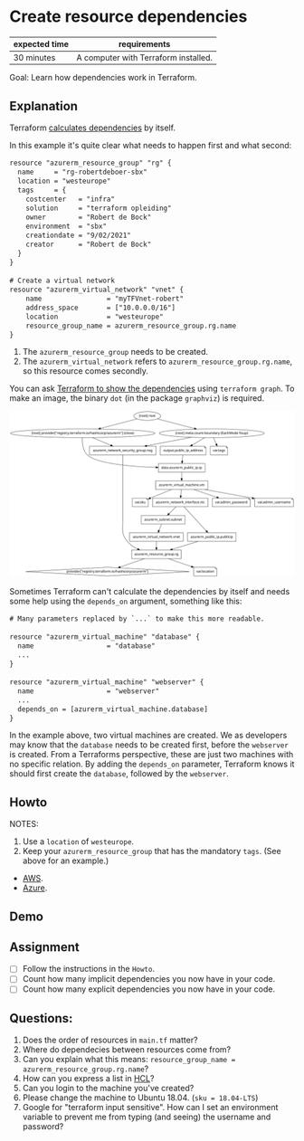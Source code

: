 # Create resource dependencies

|expected time|requirements                                    |
|-------------|------------------------------------------------|
|30 minutes   |A computer with Terraform installed.            |

Goal: Learn how dependencies work in Terraform.

## Explanation

Terraform [calculates dependencies](https://www.terraform.io/docs/internals/graph.html) by itself.

In this example it's quite clear what needs to happen first and what second:

```hcl
resource "azurerm_resource_group" "rg" {
  name     = "rg-robertdeboer-sbx"
  location = "westeurope"
  tags     = {
    costcenter   = "infra"
    solution     = "terraform opleiding"
    owner        = "Robert de Bock"
    environment  = "sbx"
    creationdate = "9/02/2021"
    creator      = "Robert de Bock"
  }
}

# Create a virtual network
resource "azurerm_virtual_network" "vnet" {
    name                = "myTFVnet-robert"
    address_space       = ["10.0.0.0/16"]
    location            = "westeurope"
    resource_group_name = azurerm_resource_group.rg.name
}
```

1. The `azurerm_resource_group` needs to be created.
2. The `azurerm_virtual_network` refers to `azurerm_resource_group.rg.name`, so this resource comes secondly.

You can ask [Terraform to show the dependencies](https://www.terraform.io/docs/cli/commands/graph.html) using `terraform graph`. To make an image, the binary `dot` (in the package `graphviz`) is required.

[![A graphviz image of Terraform dependecies.](images/graph.svg)](images/graph.svg)

Sometimes Terraform can't calculate the dependencies by itself and needs some help using the `depends_on` argument, something like this:

```hcl
# Many parameters replaced by `...` to make this more readable.

resource "azurerm_virtual_machine" "database" {
  name                  = "database"
  ...
}

resource "azurerm_virtual_machine" "webserver" {
  name                  = "webserver"
  ...
  depends_on = [azurerm_virtual_machine.database]
}
```

In the example above, two virtual machines are created. We as developers may know that the `database` needs to be created first, before the `webserver` is created.
From a Terraforms perspective, these are just two machines with no specific relation. By adding the `depends_on` parameter, Terraform knows it should first create the `database`, followed by the `webserver`.

## Howto

NOTES:

1. Use a `location` of `westeurope`.
2. Keep your `azurerm_resource_group` that has the mandatory `tags`. (See above for an example.)

- [AWS](https://learn.hashicorp.com/tutorials/terraform/aws-dependency?in=terraform/aws-get-started).
- [Azure](https://learn.hashicorp.com/tutorials/terraform/azure-dependency?in=terraform/azure-get-started).

## Demo

## Assignment

- [ ] Follow the instructions in the `Howto`.
- [ ] Count how many implicit dependencies you now have in your code.
- [ ] Count how many explicit dependencies you now have in your code.

## Questions:

1. Does the order of resources in `main.tf` matter?
2. Where do dependecies between resources come from?
3. Can you explain what this means: `resource_group_name = azurerm_resource_group.rg.name`?
4. How can you express a list in [HCL](https://github.com/hashicorp/hcl)?
5. Can you login to the machine you've created?
6. Please change the machine to Ubuntu 18.04. (`sku = 18.04-LTS`)
7. Google for "terraform input sensitive". How can I set an environment variable to prevent me from typing (and seeing) the username and password?
